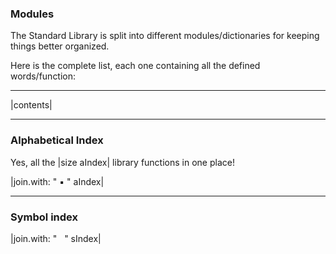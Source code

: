### Modules

The Standard Library is split into different modules/dictionaries for keeping things better organized.  

Here is the complete list, each one containing all the defined words/function:

---

|contents|

---

### Alphabetical Index

Yes, all the |size aIndex| library functions in one place!

<p align="justify">
|join.with: " ▪︎ " aIndex|
</p>

---

### Symbol index

<p align="justify">
|join.with: "&nbsp;&nbsp;&nbsp;" sIndex|
</p>